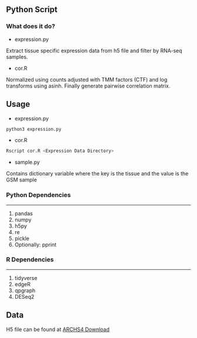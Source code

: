 ## Python Script

### What does it do?
- expression.py

Extract tissue specific expression data from h5 file and filter by RNA-seq samples. 

- cor.R

Normalized using counts adjusted with TMM factors (CTF) and log transforms using asinh. Finally generate pairwise correlation matrix. 

## Usage
- expression.py  
```bash
python3 expression.py
```
- cor.R
```bash
Rscript cor.R <Expression Data Directory>
```
- sample.py

Contains dictionary variable where the key is the tissue and the value is the GSM sample 

### Python Dependencies
-----------------------
1. pandas 
2. numpy 
3. h5py 
4. re
5. pickle
6. Optionally: pprint

### R Dependencies
------------------
1. tidyverse
2. edgeR
3. qpgraph
4. DESeq2

## Data
H5 file can be found at [ARCHS4 Download](https://maayanlab.cloud/archs4/download.html)
